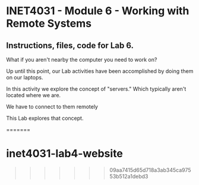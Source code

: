 # INET4031 - Module 6 - Working with Remote Systems

## Instructions, files, code for Lab 6.

What if you aren't nearby the computer you need to work on?

Up until this point, our Lab activities have been accomplished by doing them on our laptops.

In this activity we explore the concept of "servers."  Which typically aren't located where we are.

We have to connect to them remotely

This Lab explores that concept.



=======
# inet4031-lab4-website
>>>>>>> 09aa7415d65d718a3ab345ca97553b512a1debd3
